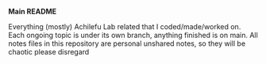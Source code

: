 **Main README**

Everything (mostly) Achilefu Lab related that I coded/made/worked on. Each ongoing topic is under its own branch, anything finished is on main. All notes files in this repository are personal unshared notes, so they will be chaotic please disregard
